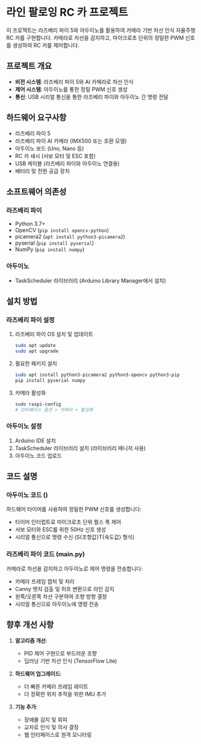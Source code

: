# 라인 팔로잉 RC 카 프로젝트

이 프로젝트는 라즈베리 파이 5와 아두이노를 활용하여 카메라 기반 차선 인식 자율주행 RC 카를 구현합니다. 카메라로 차선을 감지하고, 마이크로초 단위의 정밀한 PWM 신호를 생성하여 RC 카를 제어합니다.

## 프로젝트 개요

- **비전 시스템**: 라즈베리 파이 5와 AI 카메라로 차선 인식
- **제어 시스템**: 아두이노를 통한 정밀 PWM 신호 생성
- **통신**: USB 시리얼 통신을 통한 라즈베리 파이와 아두이노 간 명령 전달

## 하드웨어 요구사항

- 라즈베리 파이 5
- 라즈베리 파이 AI 카메라 (IMX500 또는 호환 모델)
- 아두이노 보드 (Uno, Nano 등)
- RC 카 섀시 (서보 모터 및 ESC 포함)
- USB 케이블 (라즈베리 파이와 아두이노 연결용)
- 배터리 및 전원 공급 장치

## 소프트웨어 의존성

### 라즈베리 파이
- Python 3.7+
- OpenCV (`pip install opencv-python`)
- picamera2 (`apt install python3-picamera2`)
- pyserial (`pip install pyserial`)
- NumPy (`pip install numpy`)

### 아두이노
- TaskScheduler 라이브러리 (Arduino Library Manager에서 설치)

## 설치 방법

### 라즈베리 파이 설정

1. 라즈베리 파이 OS 설치 및 업데이트
   ```bash
   sudo apt update
   sudo apt upgrade
   ```

2. 필요한 패키지 설치
   ```bash
   sudo apt install python3-picamera2 python3-opencv python3-pip
   pip install pyserial numpy
   ```

3. 카메라 활성화
   ```bash
   sudo raspi-config
   # 인터페이스 옵션 > 카메라 > 활성화
   ```

### 아두이노 설정

1. Arduino IDE 설치
2. TaskScheduler 라이브러리 설치 (라이브러리 매니저 사용)
3. 아두이노 코드 업로드

## 코드 설명

### 아두이노 코드 ()
하드웨어 타이머를 사용하여 정밀한 PWM 신호를 생성합니다:
- 타이머 인터럽트로 마이크로초 단위 펄스 폭 제어
- 서보 모터와 ESC를 위한 50Hz 신호 생성
- 시리얼 통신으로 명령 수신 (S{조향값}T{속도값} 형식)

### 라즈베리 파이 코드 (main.py)
카메라로 차선을 감지하고 아두이노로 제어 명령을 전송합니다:
- 카메라 프레임 캡처 및 처리
- Canny 엣지 검출 및 허프 변환으로 라인 감지
- 왼쪽/오른쪽 차선 구분하여 조향 방향 결정
- 시리얼 통신으로 아두이노에 명령 전송

## 향후 개선 사항

1. **알고리즘 개선**: 
   - PID 제어 구현으로 부드러운 조향
   - 딥러닝 기반 차선 인식 (TensorFlow Lite)

2. **하드웨어 업그레이드**:
   - 더 빠른 카메라 프레임 레이트
   - 더 정확한 위치 추적을 위한 IMU 추가

3. **기능 추가**:
   - 장애물 감지 및 회피
   - 교차로 인식 및 의사 결정
   - 웹 인터페이스로 원격 모니터링